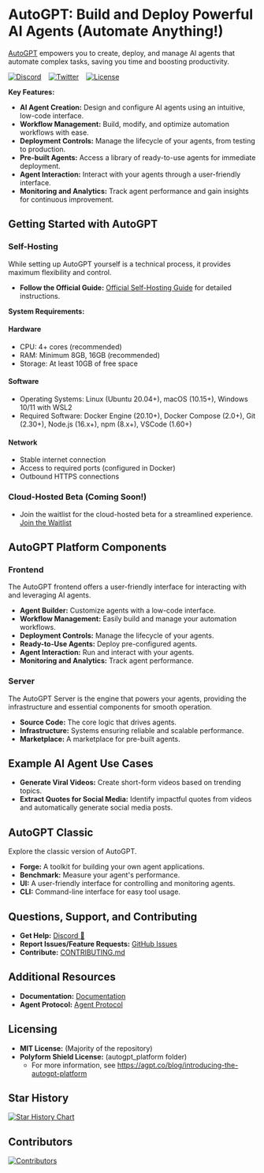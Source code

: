# AutoGPT: Build and Deploy Powerful AI Agents (Automate Anything!)

[AutoGPT](https://github.com/Significant-Gravitas/AutoGPT) empowers you to create, deploy, and manage AI agents that automate complex tasks, saving you time and boosting productivity.

[![Discord](https://dcbadge.vercel.app/api/server/autogpt?style=flat)](https://discord.gg/autogpt) &ensp;
[![Twitter](https://img.shields.io/twitter/follow/Auto_GPT?style=social)](https://twitter.com/Auto_GPT) &ensp;
[![License](https://img.shields.io/badge/License-MIT-yellow.svg)](https://opensource.org/licenses/MIT)

**Key Features:**

*   **AI Agent Creation:** Design and configure AI agents using an intuitive, low-code interface.
*   **Workflow Management:** Build, modify, and optimize automation workflows with ease.
*   **Deployment Controls:** Manage the lifecycle of your agents, from testing to production.
*   **Pre-built Agents:** Access a library of ready-to-use agents for immediate deployment.
*   **Agent Interaction:** Interact with your agents through a user-friendly interface.
*   **Monitoring and Analytics:** Track agent performance and gain insights for continuous improvement.

## Getting Started with AutoGPT

### Self-Hosting

While setting up AutoGPT yourself is a technical process, it provides maximum flexibility and control.

*   **Follow the Official Guide:**  [Official Self-Hosting Guide](https://docs.agpt.co/platform/getting-started/) for detailed instructions.

**System Requirements:**

#### Hardware
*   CPU: 4+ cores (recommended)
*   RAM: Minimum 8GB, 16GB (recommended)
*   Storage: At least 10GB of free space

#### Software
*   Operating Systems: Linux (Ubuntu 20.04+), macOS (10.15+), Windows 10/11 with WSL2
*   Required Software: Docker Engine (20.10+), Docker Compose (2.0+), Git (2.30+), Node.js (16.x+), npm (8.x+), VSCode (1.60+)

#### Network
*   Stable internet connection
*   Access to required ports (configured in Docker)
*   Outbound HTTPS connections

### Cloud-Hosted Beta (Coming Soon!)

*   Join the waitlist for the cloud-hosted beta for a streamlined experience.  [Join the Waitlist](https://bit.ly/3ZDijAI)

## AutoGPT Platform Components

### Frontend

The AutoGPT frontend offers a user-friendly interface for interacting with and leveraging AI agents.

*   **Agent Builder:** Customize agents with a low-code interface.
*   **Workflow Management:** Easily build and manage your automation workflows.
*   **Deployment Controls:** Manage the lifecycle of your agents.
*   **Ready-to-Use Agents:** Deploy pre-configured agents.
*   **Agent Interaction:** Run and interact with your agents.
*   **Monitoring and Analytics:** Track agent performance.

### Server

The AutoGPT Server is the engine that powers your agents, providing the infrastructure and essential components for smooth operation.

*   **Source Code:** The core logic that drives agents.
*   **Infrastructure:** Systems ensuring reliable and scalable performance.
*   **Marketplace:** A marketplace for pre-built agents.

## Example AI Agent Use Cases

*   **Generate Viral Videos:** Create short-form videos based on trending topics.
*   **Extract Quotes for Social Media:** Identify impactful quotes from videos and automatically generate social media posts.

## AutoGPT Classic

Explore the classic version of AutoGPT.

*   **Forge:**  A toolkit for building your own agent applications.
*   **Benchmark:** Measure your agent's performance.
*   **UI:** A user-friendly interface for controlling and monitoring agents.
*   **CLI:** Command-line interface for easy tool usage.

## Questions, Support, and Contributing

*   **Get Help:** [Discord 💬](https://discord.gg/autogpt)
*   **Report Issues/Feature Requests:**  [GitHub Issues](https://github.com/Significant-Gravitas/AutoGPT/issues/new/choose)
*   **Contribute:** [CONTRIBUTING.md](CONTRIBUTING.md)

## Additional Resources

*   **Documentation:** [Documentation](https://docs.agpt.co)
*   **Agent Protocol:**  [Agent Protocol](https://agentprotocol.ai/)

## Licensing

*   **MIT License:**  (Majority of the repository)
*   **Polyform Shield License:** (autogpt_platform folder)
    *   For more information, see https://agpt.co/blog/introducing-the-autogpt-platform

## Star History

[<img src="https://api.star-history.com/svg?repos=Significant-Gravitas/AutoGPT&type=Date" alt="Star History Chart">](https://star-history.com/#Significant-Gravitas/AutoGPT)

## Contributors

<a href="https://github.com/Significant-Gravitas/AutoGPT/graphs/contributors" alt="View Contributors">
  <img src="https://contrib.rocks/image?repo=Significant-Gravitas/AutoGPT&max=1000&columns=10" alt="Contributors" />
</a>